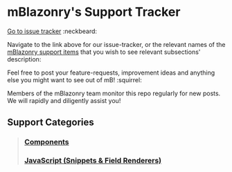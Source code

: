 # mBlazonry's Support Tracker #
[Go to issue tracker](/../../issues)  :neckbeard:

Navigate to the link above for our issue-tracker, or the relevant names of the [mBlazonry support items](#support-categories) that you wish to see relevant subsections' description: 

Feel free to post your feature-requests, improvement ideas and anything else you might want to see out of mB! :squirrel:

Members of the mBlazonry team monitor this repo regularly for new posts. 
We will rapidly and diligently assist you!

## Support Categories  ##

> ### [Components](Components) ###
> ### [JavaScript (Snippets & Field Renderers)](JavaScript) ###







